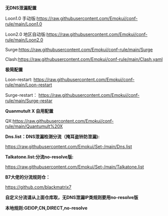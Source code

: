 **无DNS泄漏配置**

Loon1.0 手动版:https://raw.githubusercontent.com/Emokui/conf-rule/main/Loon1.0

Loon2.0 地区自动版:https://raw.githubusercontent.com/Emokui/conf-rule/main/Loon2.0

Surge:https://raw.githubusercontent.com/Emokui/conf-rule/main/Surge

Clash:https://raw.githubusercontent.com/Emokui/conf-rule/main/Clash.yaml



**极简配置**

Loon-restart: https://raw.githubusercontent.com/Emokui/conf-rule/main/Loon-restart


Surge-restart： https://raw.githubusercontent.com/Emokui/conf-rule/main/Surge-restar




**Quanmutult X 自用配置**

QX:https://raw.githubusercontent.com/Emokui/conf-rule/main/Quantumult%20X



**Dns.list：DNS泄漏检测分流（掩耳盗铃防泄漏):**

https://raw.githubusercontent.com/Emokui/Set-/main/Dns.list


**Talkatone.list:分流no-resolve版:**

https://raw.githubusercontent.com/Emokui/Set-/main/Talkatone.list



**B7大佬的分流规则仓：**

https://github.com/blackmatrix7

**自定义分流请从上面仓库取，无DNS泄漏IP类规则要用no-resolve版**

**本地规则:GEIOP,CN,DIRECT,no-resolve**

